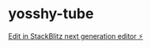 # yosshy-tube

[Edit in StackBlitz next generation editor ⚡️](https://stackblitz.com/~/github.com/yosshyjungle/yosshy-tube)